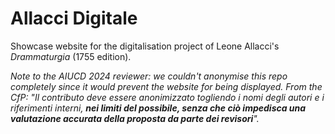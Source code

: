 # Allacci Digitale
Showcase website for the digitalisation project of Leone Allacci's _Drammaturgia_ (1755 edition).

_Note to the AIUCD 2024 reviewer: we couldn't anonymise this repo completely since it would prevent the website for being displayed. 
From the CfP: "Il contributo deve essere anonimizzato togliendo i nomi degli autori e i riferimenti interni, **nei limiti del possibile, senza che ciò impedisca una valutazione accurata della proposta da parte dei revisori**"._
